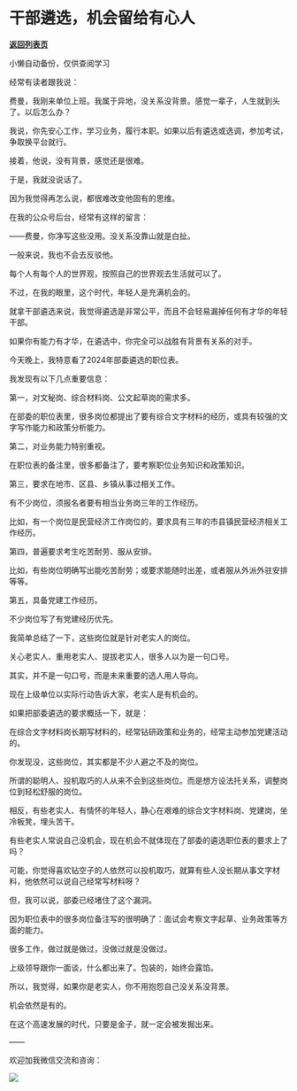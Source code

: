 # 干部遴选，机会留给有心人

[**返回列表页**](/gzh/费曼的小茶馆)

小懒自动备份，仅供查阅学习

经常有读者跟我说：

  

费曼，我刚来单位上班。我属于异地，没关系没背景。感觉一辈子，人生就到头了。以后怎么办？

  

我说，你先安心工作，学习业务，履行本职。如果以后有遴选或选调，参加考试，争取换平台就行。

  

接着，他说，没有背景，感觉还是很难。

  

于是，我就没说话了。

  

因为我觉得再怎么说，都很难改变他固有的思维。

  

在我的公众号后台，经常有这样的留言：

  

——费曼，你净写这些没用。没关系没靠山就是白扯。

  

一般来说，我也不会去反驳他。

  

每个人有每个人的世界观，按照自己的世界观去生活就可以了。

  

不过，在我的眼里，这个时代，年轻人是充满机会的。

  

就拿干部遴选来说，我觉得遴选是非常公平，而且不会轻易漏掉任何有才华的年轻干部。

  

如果你有能力有才华，在遴选中，你完全可以战胜有背景有关系的对手。

  

今天晚上，我特意看了2024年部委遴选的职位表。

  

我发现有以下几点重要信息：

  

第一，对文秘岗、综合材料岗、公文起草岗的需求多。

  

在部委的职位表里，很多岗位都提出了要有综合文字材料的经历，或具有较强的文字写作能力和政策分析能力。

  

第二，对业务能力特别重视。

  

在职位表的备注里，很多都备注了，要考察职位业务知识和政策知识。

  

第三，要求在地市、区县、乡镇从事过相关工作。

  

有不少岗位，须报名者要有相当业务岗三年的工作经历。

  

比如，有一个岗位是民营经济工作岗位的，要求具有三年的市县镇民营经济相关工作经历。

  

第四，普遍要求考生吃苦耐劳、服从安排。

  

比如，有些岗位明确写出能吃苦耐劳；或要求能随时出差，或者服从外派外驻安排等等。

  

第五，具备党建工作经历。

  

不少岗位写了有党建经历优先。

  

我简单总结了一下，这些岗位就是针对老实人的岗位。

  

关心老实人、重用老实人、提拔老实人，很多人以为是一句口号。

  

其实，并不是一句口号，而是未来重要的选人用人导向。

  

现在上级单位以实际行动告诉大家，老实人是有机会的。

  

如果把部委遴选的要求概括一下，就是：

  

在综合文字材料岗长期写材料的，经常钻研政策和业务的，经常主动参加党建活动的。

  

你发现没，这些岗位，其实都是不少人避之不及的岗位。

  

所谓的聪明人、投机取巧的人从来不会到这些岗位。而是想方设法托关系，调整岗位到轻松舒服的岗位。

  

相反，有些老实人、有情怀的年轻人，静心在艰难的综合文字材料岗、党建岗，坐冷板凳，埋头苦干。

  

有些老实人常说自己没机会，现在机会不就体现在了部委的遴选职位表的要求上了吗？

  

可能，你觉得喜欢钻空子的人依然可以投机取巧，就算有些人没长期从事文字材料，他依然可以说自己经常写材料呀？

  

但，我可以说，部委已经堵住了这个漏洞。

  

因为职位表中的很多岗位备注写的很明确了：面试会考察文字起草、业务政策等方面的能力。

  

很多工作，做过就是做过，没做过就是没做过。

  

上级领导跟你一面谈，什么都出来了。包装的，始终会露馅。

  

所以，我觉得，如果你是老实人，你不用抱怨自己没关系没背景。

  

机会依然是有的。

  

在这个高速发展的时代，只要是金子，就一定会被发掘出来。

  

——

  

欢迎加我微信交流和咨询：

  

![](https://mmbiz.qpic.cn/mmbiz_png/4ufdCXwkRArTMLKe0SrhG83IohT5bhXEvDq1YjNia95EW7nf9mQcrEtBtrubaFYc2jI3ASBJ0oFTxCGNVaGC4gg/640?wx_fmt=png)​

  


